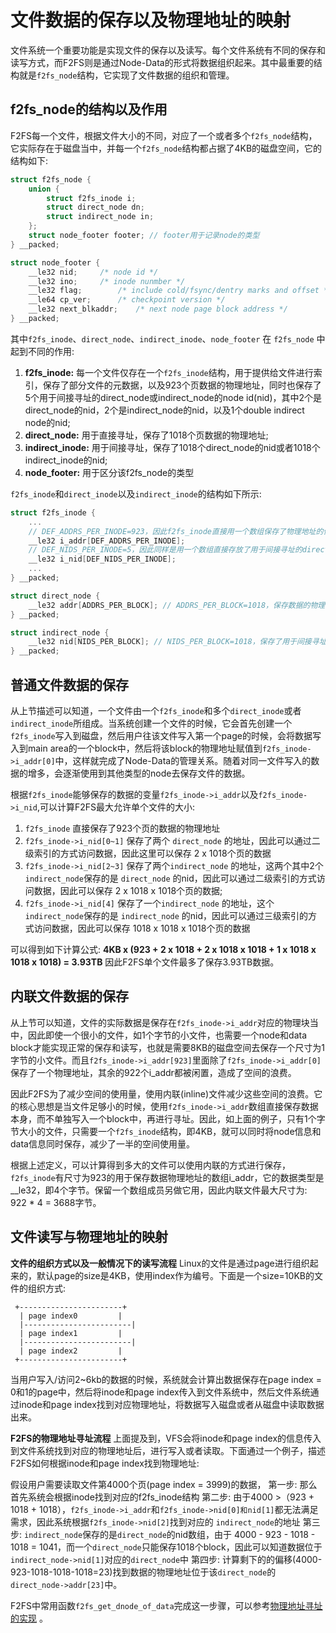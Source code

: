 # 文件数据的保存以及物理地址的映射
文件系统一个重要功能是实现文件的保存以及读写。每个文件系统有不同的保存和读写方式，而F2FS则是通过Node-Data的形式将数据组织起来。其中最重要的结构就是`f2fs_node`结构，它实现了文件数据的组织和管理。

## f2fs_node的结构以及作用
F2FS每一个文件，根据文件大小的不同，对应了一个或者多个`f2fs_node`结构，它实际存在于磁盘当中，并每一个`f2fs_node`结构都占据了4KB的磁盘空间，它的结构如下:
```c
struct f2fs_node {
	union {
		struct f2fs_inode i;
		struct direct_node dn;
		struct indirect_node in;
	};
	struct node_footer footer; // footer用于记录node的类型
} __packed;

struct node_footer {
	__le32 nid;		/* node id */
	__le32 ino;		/* inode nunmber */
	__le32 flag;		/* include cold/fsync/dentry marks and offset */
	__le64 cp_ver;		/* checkpoint version */
	__le32 next_blkaddr;	/* next node page block address */
} __packed;
```
其中`f2fs_inode`、`direct_node`、`indirect_inode`、`node_footer` 在 `f2fs_node` 中起到不同的作用:
1. **f2fs_inode:** 每一个文件仅存在一个`f2fs_inode`结构，用于提供给文件进行索引，保存了部分文件的元数据，以及923个页数据的物理地址，同时也保存了5个用于间接寻址的direct_node或indirect_node的node id(nid)，其中2个是direct_node的nid，2个是indirect_node的nid，以及1个double indirect node的nid;
2. **direct_node:** 用于直接寻址，保存了1018个页数据的物理地址;
3. **indirect_inode:** 用于间接寻址，保存了1018个direct_node的nid或者1018个indirect_inode的nid;
4. **node_footer:** 用于区分该f2fs_node的类型

`f2fs_inode`和`direct_inode`以及`indirect_inode`的结构如下所示:
```c
struct f2fs_inode {
	...
	// DEF_ADDRS_PER_INODE=923，因此f2fs_inode直接用一个数组保存了物理地址的值
	__le32 i_addr[DEF_ADDRS_PER_INODE];
	// DEF_NIDS_PER_INODE=5，因此同样是用一个数组直接存放了用于间接寻址的direct_node和indirect_node的nid
	__le32 i_nid[DEF_NIDS_PER_INODE];	
	...
} __packed;

struct direct_node {
	__le32 addr[ADDRS_PER_BLOCK]; // ADDRS_PER_BLOCK=1018，保存数据的物理地址
} __packed;

struct indirect_node {
	__le32 nid[NIDS_PER_BLOCK]; // NIDS_PER_BLOCK=1018，保存了用于间接寻址的nid
} __packed;
```

## 普通文件数据的保存
从上节描述可以知道，一个文件由一个`f2fs_inode`和多个`direct_inode`或者`indirect_inode`所组成。当系统创建一个文件的时候，它会首先创建一个`f2fs_inode`写入到磁盘，然后用户往该文件写入第一个page的时候，会将数据写入到main area的一个block中，然后将该block的物理地址赋值到`f2fs_inode->i_addr[0]`中，这样就完成了Node-Data的管理关系。随着对同一文件写入的数据的增多，会逐渐使用到其他类型的node去保存文件的数据。

根据`f2fs_inode`能够保存的数据的变量`f2fs_inode->i_addr`以及`f2fs_inode->i_nid`,可以计算F2FS最大允许单个文件的大小:
1. `f2fs_inode` 直接保存了923个页的数据的物理地址
2. `f2fs_inode->i_nid[0~1]` 保存了两个 `direct_node` 的地址，因此可以通过二级索引的方式访问数据，因此这里可以保存 2 x 1018个页的数据
3. `f2fs_inode->i_nid[2~3]` 保存了两个`indirect_node` 的地址，这两个其中2个`indirect_node`保存的是 `direct_node` 的nid，因此可以通过二级索引的方式访问数据，因此可以保存 2 x 1018 x 1018个页的数据;
4. `f2fs_inode->i_nid[4]` 保存了一个`indirect_node` 的地址，这个`indirect_node`保存的是 `indirect_node` 的nid，因此可以通过三级索引的方式访问数据，因此可以保存 1018 x 1018 x 1018个页的数据

可以得到如下计算公式: 
**4KB x (923 + 2 x 1018 + 2 x 1018 x 1018 + 1 x 1018 x 1018 x 1018) = 3.93TB**
因此F2FS单个文件最多了保存3.93TB数据。

## 内联文件数据的保存
从上节可以知道，文件的实际数据是保存在`f2fs_inode->i_addr`对应的物理块当中，因此即使一个很小的文件，如1个字节的小文件，也需要一个node和data block才能实现正常的保存和读写，也就是需要8KB的磁盘空间去保存一个尺寸为1字节的小文件。而且`f2fs_inode->i_addr[923]`里面除了`f2fs_inode->i_addr[0]`保存了一个物理地址，其余的922个i_addr都被闲置，造成了空间的浪费。

因此F2FS为了减少空间的使用量，使用内联(inline)文件减少这些空间的浪费。它的核心思想是当文件足够小的时候，使用`f2fs_inode->i_addr`数组直接保存数据本身，而不单独写入一个block中，再进行寻址。因此，如上面的例子，只有1个字节大小的文件，只需要一个`f2fs_inode`结构，即4KB，就可以同时将node信息和data信息同时保存，减少了一半的空间使用量。

根据上述定义，可以计算得到多大的文件可以使用内联的方式进行保存，`f2fs_inode`有尺寸为923的用于保存数据物理地址的数组i_addr，它的数据类型是__le32，即4个字节。保留一个数组成员另做它用，因此内联文件最大尺寸为: 922 * 4 = 3688字节。

## 文件读写与物理地址的映射

**文件的组织方式以及一般情况下的读写流程**
Linux的文件是通过page进行组织起来的，默认page的size是4KB，使用index作为编号。下面是一个size=10KB的文件的组织方式:
```
 +-----------------------+
  | page index0         |
  |------------------------|
  | page index1         |
  |------------------------|
  | page index2         |
 +-----------------------+
```
当用户写入/访问2~6kb的数据的时候，系统就会计算出数据保存在page index = 0和1的page中，然后将inode和page index传入到文件系统中，然后文件系统通过inode和page index找到对应物理地址，将数据写入磁盘或者从磁盘中读取数据出来。

**F2FS的物理地址寻址流程**
上面提及到，VFS会将inode和page index的信息传入到文件系统找到对应的物理地址后，进行写入或者读取。下面通过一个例子，描述F2FS如何根据inode和page index找到物理地址:

假设用户需要读取文件第4000个页(page index = 3999)的数据，
第一步: 那么首先系统会根据inode找到对应的f2fs_inode结构
第二步: 由于4000 >（923 + 1018 + 1018），`f2fs_inode->i_addr`和`f2fs_inode->nid[0]和nid[1]`都无法满足需求，因此系统根据`f2fs_inode->nid[2]`找到对应的 `indirect_node`的地址
第三步: `indirect_node`保存的是`direct_node`的nid数组，由于 4000 - 923 - 1018 - 1018 = 1041，而一个`direct_node`只能保存1018个block，因此可以知道数据位于`indirect_node->nid[1]`对应的`direct_node`中
第四步: 计算剩下的的偏移(4000-923-1018-1018-1018=23)找到数据的物理地址位于该`direct_node`的`direct_node->addr[23]`中。

F2FS中常用函数`f2fs_get_dnode_of_data`完成这一步骤，可以参考[物理地址寻址的实现](https://github.com/RiweiPan/F2FS-NOTES/blob/master/ImportantDataStructure/get_dnode.md) 。








